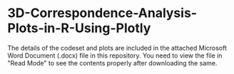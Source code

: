 # 3D-Correspondence-Analysis-Plots-in-R-Using-Plotly

The details of the codeset and plots are included in the attached Microsoft Word Document (.docx) file in this repository. 
You need to view the file in "Read Mode" to see the contents properly after downloading the same.
